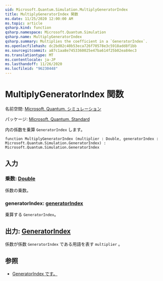 ```yaml
---
uid: Microsoft.Quantum.Simulation.MultiplyGeneratorIndex
title: MultiplyGeneratorIndex 関数
ms.date: 11/25/2020 12:00:00 AM
ms.topic: article
qsharp.kind: function
qsharp.namespace: Microsoft.Quantum.Simulation
qsharp.name: MultiplyGeneratorIndex
qsharp.summary: Multiplies the coefficient in a `GeneratorIndex`.
ms.openlocfilehash: dc2bd02c40b53eca726f70578e3c5918add8f1bb
ms.sourcegitcommit: a87c1aa8e7453360025e47ba614f25b02ea84ec3
ms.translationtype: MT
ms.contentlocale: ja-JP
ms.lasthandoff: 11/26/2020
ms.locfileid: "96230448"
---
```

# <a name="multiplygeneratorindex-function"></a>MultiplyGeneratorIndex 関数

名前空間: [Microsoft. Quantum. シミュレーション](xref:Microsoft.Quantum.Simulation)

パッケージ: [Microsoft. Quantum. Standard](https://nuget.org/packages/Microsoft.Quantum.Standard)


内の係数を乗算 `GeneratorIndex` します。

```qsharp
function MultiplyGeneratorIndex (multiplier : Double, generatorIndex : Microsoft.Quantum.Simulation.GeneratorIndex) : Microsoft.Quantum.Simulation.GeneratorIndex
```


## <a name="input"></a>入力

### <a name="multiplier--double"></a>乗数: [Double](xref:microsoft.quantum.lang-ref.double)

係数の乗数。


### <a name="generatorindex--generatorindex"></a>generatorIndex: [generatorIndex](xref:Microsoft.Quantum.Simulation.GeneratorIndex)

乗算する `GeneratorIndex`。



## <a name="output--generatorindex"></a>出力: [GeneratorIndex](xref:Microsoft.Quantum.Simulation.GeneratorIndex)

係数が係数 `GeneratorIndex` である用語を表す `multiplier` 。

## <a name="see-also"></a>参照

- [GeneratorIndex です。](xref:Microsoft.Quantum.Simulation.GeneratorIndex)